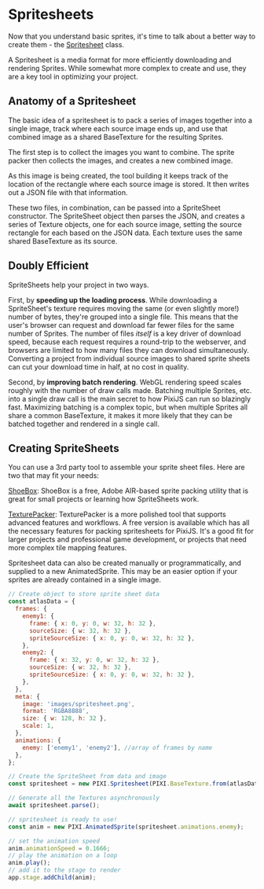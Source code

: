 # Spritesheets

Now that you understand basic sprites, it's time to talk about a better way to create them - the [Spritesheet](https://pixijs.download/v7.4.2/docs/PIXI.Spritesheet.html) class.

A Spritesheet is a media format for more efficiently downloading and rendering Sprites. While somewhat more complex to create and use, they are a key tool in optimizing your project.

## Anatomy of a Spritesheet

The basic idea of a spritesheet is to pack a series of images together into a single image, track where each source image ends up, and use that combined image as a shared BaseTexture for the resulting Sprites.

The first step is to collect the images you want to combine. The sprite packer then collects the images, and creates a new combined image.

<!--TODO: Image showing multiple source images, combined into a single image-->

As this image is being created, the tool building it keeps track of the location of the rectangle where each source image is stored. It then writes out a JSON file with that information.

<!--TODO: SpriteSheet json goes here-->

These two files, in combination, can be passed into a SpriteSheet constructor. The SpriteSheet object then parses the JSON, and creates a series of Texture objects, one for each source image, setting the source rectangle for each based on the JSON data. Each texture uses the same shared BaseTexture as its source.

## Doubly Efficient

SpriteSheets help your project in two ways.

First, by **speeding up the loading process**. While downloading a SpriteSheet's texture requires moving the same (or even slightly more!) number of bytes, they're grouped into a single file. This means that the user's browser can request and download far fewer files for the same number of Sprites. The number of files _itself_ is a key driver of download speed, because each request requires a round-trip to the webserver, and browsers are limited to how many files they can download simultaneously. Converting a project from individual source images to shared sprite sheets can cut your download time in half, at no cost in quality.

Second, by **improving batch rendering**. WebGL rendering speed scales roughly with the number of draw calls made. Batching multiple Sprites, etc. into a single draw call is the main secret to how PixiJS can run so blazingly fast. Maximizing batching is a complex topic, but when multiple Sprites all share a common BaseTexture, it makes it more likely that they can be batched together and rendered in a single call.

## Creating SpriteSheets

You can use a 3rd party tool to assemble your sprite sheet files. Here are two that may fit your needs:

[ShoeBox](http://renderhjs.net/shoebox/): ShoeBox is a free, Adobe AIR-based sprite packing utility that is great for small projects or learning how SpriteSheets work.

[TexturePacker](https://www.codeandweb.com/texturepacker): TexturePacker is a more polished tool that supports advanced features and workflows. A free version is available which has all the necessary features for packing spritesheets for PixiJS. It's a good fit for larger projects and professional game development, or projects that need more complex tile mapping features.

Spritesheet data can also be created manually or programmatically, and supplied to a new AnimatedSprite. This may be an easier option if your sprites are already contained in a single image.

```javascript
// Create object to store sprite sheet data
const atlasData = {
  frames: {
    enemy1: {
      frame: { x: 0, y: 0, w: 32, h: 32 },
      sourceSize: { w: 32, h: 32 },
      spriteSourceSize: { x: 0, y: 0, w: 32, h: 32 },
    },
    enemy2: {
      frame: { x: 32, y: 0, w: 32, h: 32 },
      sourceSize: { w: 32, h: 32 },
      spriteSourceSize: { x: 0, y: 0, w: 32, h: 32 },
    },
  },
  meta: {
    image: 'images/spritesheet.png',
    format: 'RGBA8888',
    size: { w: 128, h: 32 },
    scale: 1,
  },
  animations: {
    enemy: ['enemy1', 'enemy2'], //array of frames by name
  },
};

// Create the SpriteSheet from data and image
const spritesheet = new PIXI.Spritesheet(PIXI.BaseTexture.from(atlasData.meta.image), atlasData);

// Generate all the Textures asynchronously
await spritesheet.parse();

// spritesheet is ready to use!
const anim = new PIXI.AnimatedSprite(spritesheet.animations.enemy);

// set the animation speed
anim.animationSpeed = 0.1666;
// play the animation on a loop
anim.play();
// add it to the stage to render
app.stage.addChild(anim);
```

